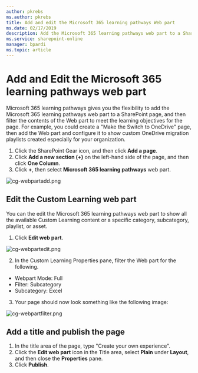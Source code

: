 ```yaml
---
author: pkrebs
ms.author: pkrebs
title: Add and edit the Microsoft 365 learning pathways Web part
ms.date: 02/17/2019
description: Add the Microsoft 365 learning pathways web part to a SharePoint page
ms.service: sharepoint-online
manager: bpardi
ms.topic: article
---
```


# Add and Edit the Microsoft 365 learning pathways web part

Microsoft 365 learning pathways gives you the flexibility to add the Microsoft 365 learning pathways web part to a SharePoint page, and then filter the contents of the Web part to meet the learning objectives for the page. For example, you could create a "Make the Switch to OneDrive" page, then add the Web part and configure it to show custom OneDrive migration playlists created especially for your organization.

1.	Click the SharePoint Gear icon, and then click **Add a page**.
2.	Click **Add a new section (+)** on the left-hand side of the page, and then click **One Column**.
3.	Click **+**, then select **Microsoft 365 learning pathways** web part. 

![cg-webpartadd.png](media/cg-webpartadd.png)

## Edit the Custom Learning web part
You can the edit the Microsoft 365 learning pathways web part to show all the available Custom Learning content or a specific category, subcategory, playlist, or asset. 

1.	Click **Edit web part**.

![cg-webpartedit.png](media/cg-webpartedit.png)

2. In the Custom Learning Properties pane, filter the Web part for the following. 

- Webpart Mode: Full
- Filter: Subcategory
- Subcategory: Excel

3. Your page should now look something like the following image: 

![cg-webpartfilter.png](media/cg-webpartfilter.png)

## Add a title and publish the page
1. In the title area of the page, type "Create your own experience".
2. Click the **Edit web part** icon in the Title area, select **Plain** under **Layout**, and then close the **Properties** pane.
3. Click **Publish**.

